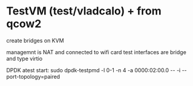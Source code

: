 # TestVM (test/vladcalo) + from qcow2
create bridges on KVM

managemnt is NAT and connected to wifi card
test interfaces are bridge and type virtio

DPDK atest start:
sudo dpdk-testpmd -l 0-1 -n 4 -a 0000:02:00.0 -- -i --port-topology=paired
